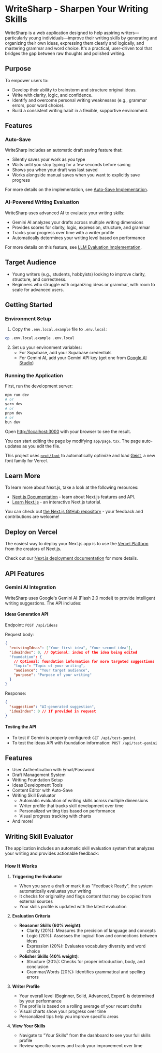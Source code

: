 # WriteSharp - Sharpen Your Writing Skills

WriteSharp is a web application designed to help aspiring writers—particularly young individuals—improve their writing skills by generating and organizing their own ideas, expressing them clearly and logically, and mastering grammar and word choice. It's a practical, user-driven tool that bridges the gap between raw thoughts and polished writing.

## Purpose

To empower users to:

- Develop their ability to brainstorm and structure original ideas.
- Write with clarity, logic, and confidence.
- Identify and overcome personal writing weaknesses (e.g., grammar errors, poor word choice).
- Build a consistent writing habit in a flexible, supportive environment.

## Features

### Auto-Save

WriteSharp includes an automatic draft saving feature that:

- Silently saves your work as you type
- Waits until you stop typing for a few seconds before saving
- Shows you when your draft was last saved
- Works alongside manual saves when you want to explicitly save progress

For more details on the implementation, see [Auto-Save Implementation](./documents/auto-save-implementation.md).

### AI-Powered Writing Evaluation

WriteSharp uses advanced AI to evaluate your writing skills:

- Gemini AI analyzes your drafts across multiple writing dimensions
- Provides scores for clarity, logic, expression, structure, and grammar
- Tracks your progress over time with a writer profile
- Automatically determines your writing level based on performance

For more details on this feature, see [LLM Evaluation Implementation](./documents/llm-evaluation-implementation.md).

## Target Audience

- Young writers (e.g., students, hobbyists) looking to improve clarity, structure, and correctness.
- Beginners who struggle with organizing ideas or grammar, with room to scale for advanced users.

## Getting Started

### Environment Setup

1. Copy the `.env.local.example` file to `.env.local`:

```bash
cp .env.local.example .env.local
```

2. Set up your environment variables:
   - For Supabase, add your Supabase credentials
   - For Gemini AI, add your Gemini API key (get one from [Google AI Studio](https://makersuite.google.com/app/apikey))

### Running the Application

First, run the development server:

```bash
npm run dev
# or
yarn dev
# or
pnpm dev
# or
bun dev
```

Open [http://localhost:3000](http://localhost:3000) with your browser to see the result.

You can start editing the page by modifying `app/page.tsx`. The page auto-updates as you edit the file.

This project uses [`next/font`](https://nextjs.org/docs/app/building-your-application/optimizing/fonts) to automatically optimize and load [Geist](https://vercel.com/font), a new font family for Vercel.

## Learn More

To learn more about Next.js, take a look at the following resources:

- [Next.js Documentation](https://nextjs.org/docs) - learn about Next.js features and API.
- [Learn Next.js](https://nextjs.org/learn) - an interactive Next.js tutorial.

You can check out [the Next.js GitHub repository](https://github.com/vercel/next.js) - your feedback and contributions are welcome!

## Deploy on Vercel

The easiest way to deploy your Next.js app is to use the [Vercel Platform](https://vercel.com/new?utm_medium=default-template&filter=next.js&utm_source=create-next-app&utm_campaign=create-next-app-readme) from the creators of Next.js.

Check out our [Next.js deployment documentation](https://nextjs.org/docs/app/building-your-application/deploying) for more details.

## API Features

### Gemini AI Integration

WriteSharp uses Google's Gemini AI (Flash 2.0 model) to provide intelligent writing suggestions. The API includes:

#### Ideas Generation API

Endpoint: `POST /api/ideas`

Request body:

```json
{
  "existingIdeas": ["Your first idea", "Your second idea"],
  "ideaIndex": 0, // Optional: index of the idea being edited
  "foundation": {
    // Optional: foundation information for more targeted suggestions
    "topic": "Topic of your writing",
    "audience": "Your target audience",
    "purpose": "Purpose of your writing"
  }
}
```

Response:

```json
{
  "suggestion": "AI-generated suggestion",
  "ideaIndex": 0 // If provided in request
}
```

#### Testing the API

- To test if Gemini is properly configured: `GET /api/test-gemini`
- To test the ideas API with foundation information: `POST /api/test-gemini`

## Features

- User Authentication with Email/Password
- Draft Management System
- Writing Foundation Setup
- Ideas Development Tools
- Content Editor with Auto-Save
- Writing Skill Evaluator
  - Automatic evaluation of writing skills across multiple dimensions
  - Writer profile that tracks skill development over time
  - Personalized writing tips based on performance
  - Visual progress tracking with charts
- And more!

## Writing Skill Evaluator

The application includes an automatic skill evaluation system that analyzes your writing and provides actionable feedback:

### How It Works

1. **Triggering the Evaluator**

   - When you save a draft or mark it as "Feedback Ready", the system automatically evaluates your writing
   - It checks for originality and flags content that may be copied from external sources
   - Your skills profile is updated with the latest evaluation

2. **Evaluation Criteria**

   - **Reasoner Skills (60% weight)**:
     - Clarity (20%): Measures the precision of language and concepts
     - Logic (20%): Assesses the logical flow and connections between ideas
     - Expression (20%): Evaluates vocabulary diversity and word choice
   - **Polisher Skills (40% weight)**:
     - Structure (20%): Checks for proper introduction, body, and conclusion
     - Grammar/Words (20%): Identifies grammatical and spelling errors

3. **Writer Profile**

   - Your overall level (Beginner, Solid, Advanced, Expert) is determined by your performance
   - The profile is based on a rolling average of your recent drafts
   - Visual charts show your progress over time
   - Personalized tips help you improve specific areas

4. **View Your Skills**
   - Navigate to "Your Skills" from the dashboard to see your full skills profile
   - Review specific scores and track your improvement over time
